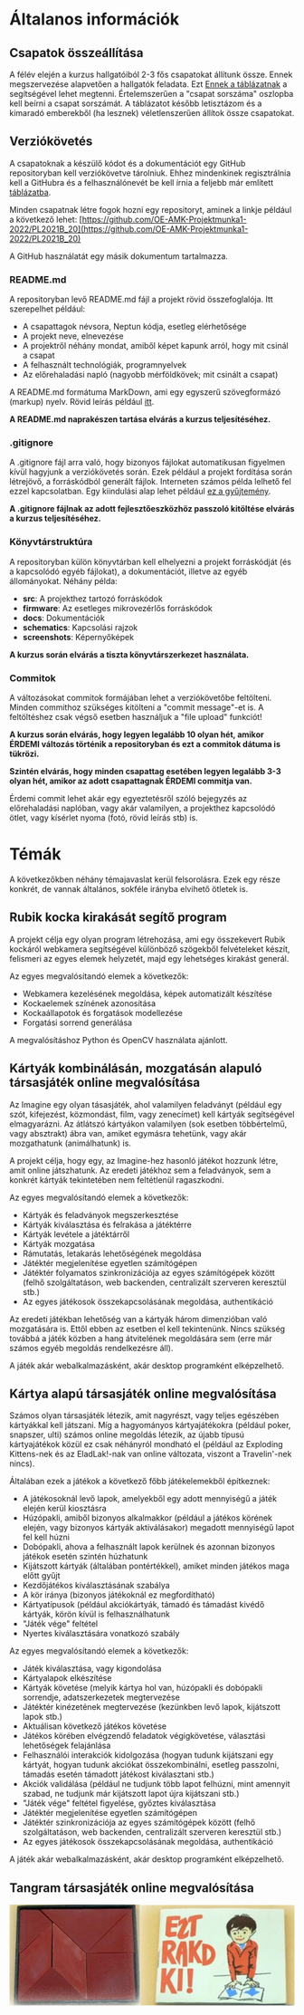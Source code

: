 # Általanos információk

## Csapatok összeállítása

A félév elején a kurzus hallgatóiból 2-3 fős csapatokat állítunk össze. Ennek megszervezése alapvetően a hallgatók feladata. Ezt
[Ennek a táblázatnak](https://docs.google.com/spreadsheets/d/1p0TsBbAVa2YAOYLpg4l1MPVzsMZLEM9Fl2YJtVPmkk4/edit#gid=0)
a segítségével lehet megtenni. Értelemszerűen a "csapat sorszáma" oszlopba kell beírni
a csapat sorszámát. A táblázatot később letisztázom és a kimaradó emberekből (ha
lesznek) véletlenszerűen állítok össze csapatokat.

## Verziókövetés

A csapatoknak a készülő kódot és a dokumentációt egy GitHub repositoryban kell
verziókövetve tárolniuk. Ehhez mindenkinek regisztrálnia kell a GitHubra és
a felhasználónevét be kell írnia a feljebb már említett [táblázatba](https://docs.google.com/spreadsheets/d/1p0TsBbAVa2YAOYLpg4l1MPVzsMZLEM9Fl2YJtVPmkk4/edit#gid=0).

Minden csapatnak létre fogok hozni egy repositoryt, aminek a linkje
például a következő lehet:
[https://github.com/OE-AMK-Projektmunka1-2022/PL2021B_20](https://github.com/OE-AMK-Projektmunka1-2022/PL2021B_20)

A GitHub használatát egy másik dokumentum tartalmazza.

### README.md

A repositoryban levő README.md fájl a projekt rövid összefoglalója.
Itt szerepelhet például:

 * A csapattagok névsora, Neptun kódja, esetleg elérhetősége
 * A projekt neve, elnevezése
 * A projektről néhány mondat, amiből képet kapunk arról, hogy mit csinál a csapat
 * A felhasznált technológiák, programnyelvek
 * Az előrehaladási napló (nagyobb mérföldkövek; mit csinált a csapat)

A README.md formátuma MarkDown, ami egy egyszerű szövegformázó (markup) nyelv.
Rövid leírás például [itt](https://www.markdownguide.org/basic-syntax/).

**A README.md naprakészen tartása elvárás a kurzus teljesítéséhez.**

### .gitignore

A .gitignore fájl arra való, hogy bizonyos fájlokat automatikusan figyelmen kívül
hagyjunk a verziókövetés során. Ezek például a projekt fordítása során létrejövő,
a forráskódból generált fájlok. Interneten számos példa lelhető fel ezzel kapcsolatban.
Egy kiindulási alap lehet például
[ez a gyűjtemény](https://github.com/github/gitignore).

**A .gitignore fájlnak az adott fejlesztőeszközhöz passzoló kitöltése elvárás
a kurzus teljesítéséhez.**

### Könyvtárstruktúra

A repositoryban külön könyvtárban kell elhelyezni a projekt forráskódját (és a
kapcsolódó egyéb fájlokat), a dokumentációt, illetve az egyéb állományokat.
Néhány példa:

 * **src**: A projekthez tartozó forráskódok
 * **firmware**: Az esetleges mikrovezérlős forráskódok
 * **docs**: Dokumentációk
 * **schematics**: Kapcsolási rajzok
 * **screenshots**: Képernyőképek

**A kurzus során elvárás a tiszta könyvtárszerkezet használata.**

### Commitok

A változásokat commitok formájában lehet a verziókövetőbe feltölteni. Minden
commithoz szükséges kitölteni a "commit message"-et is. A feltöltéshez
csak végső esetben használjuk a "file upload" funkciót!

**A kurzus során elvárás, hogy legyen legalább 10 olyan hét, amikor ÉRDEMI
változás történik a repositoryban és ezt a commitok dátuma is tükrözi.**

**Szintén elvárás, hogy minden csapattag esetében legyen legalább 3-3 olyan hét,
amikor az adott csapattagnak ÉRDEMI commitja van.**

Érdemi commit lehet akár egy egyeztetésről szóló bejegyzés az előrehaladási
naplóban, vagy akár valamilyen, a projekthez kapcsolódó ötlet, vagy kísérlet nyoma
(fotó, rövid leírás stb) is.

# Témák

A következőkben néhány témajavaslat kerül felsorolásra. Ezek egy része konkrét,
de vannak általános, sokféle irányba elvihető ötletek is.

## Rubik kocka kirakását segítő program

A projekt célja egy olyan program létrehozása, ami egy összekevert Rubik kockáról
webkamera segítségével különböző szögekből felvételeket készít, felismeri az
egyes elemek helyzetét, majd egy lehetséges kirakást generál.

Az egyes megvalósítandó elemek a következők:

 * Webkamera kezelésének megoldása, képek automatizált készítése
 * Kockaelemek színének azonosítása
 * Kockaállapotok és forgatások modellezése
 * Forgatási sorrend generálása

A megvalósításhoz Python és OpenCV használata ajánlott.

## Kártyák kombinálásán, mozgatásán alapuló társasjáték online megvalósítása

Az Imagine egy olyan tásasjáték, ahol valamilyen feladványt (például
egy szót, kifejezést, közmondást, film, vagy zenecímet) kell kártyák
segítségével elmagyarázni. Az átlátszó kártyákon valamilyen (sok esetben többértelmű,
vagy absztrakt) ábra van, amiket egymásra tehetünk, vagy akár mozgathatunk
(animálhatunk) is.

A projekt célja, hogy egy, az Imagine-hez hasonló játékot hozzunk
létre, amit online játszhatunk. Az eredeti játékhoz sem a feladványok,
sem a konkrét kártyák tekintetében nem feltétlenül ragaszkodni.

Az egyes megvalósítandó elemek a következők:

 * Kártyák és feladványok megszerkesztése
 * Kártyák kiválasztása és felrakása a játéktérre
 * Kártyák levétele a játéktárről
 * Kártyák mozgatása
 * Rámutatás, letakarás lehetőségének megoldása
 * Játéktér megjelenítése egyetlen számítógépen
 * Játéktér folyamatos szinkronizációja az egyes számítógépek között
(felhő szolgáltatáson, web backenden, centralizált szerveren keresztül stb.)
 * Az egyes játékosok összekapcsolásának megoldása, authentikáció

Az eredeti játékban lehetőség van a kártyák három dimenzióban való mozgatására is.
Ettől ebben az esetben el kell tekintenünk. Nincs szükség továbbá a játék közben
a hang átvitelének megoldására sem (erre már számos egyéb megoldás rendelkezésre
áll).

A játék akár webalkalmazásként, akár desktop programként elképzelhető.

## Kártya alapú társasjáték online megvalósítása

Számos olyan társasjáték létezik, amit nagyrészt, vagy teljes egészében kártyákkal
kell játszani. Míg a hagyományos kártyajátékokra (például poker, snapszer, ulti)
számos online megoldás létezik, az újabb típusú kártyajátékok közül ez csak
néhányról mondható el (például az Exploding Kittens-nek és az EladLak!-nak van
online változata, viszont a Travelin'-nek nincs).

Általában ezek a játékok a következő főbb játékelemekből építkeznek:

 * A játékosoknál levő lapok, amelyekből egy adott mennyiségű a játék elején
kerül kiosztásra
 * Húzópakli, amiből bizonyos alkalmakkor (például a játékos körének elején,
vagy bizonyos kártyák aktiválásakor) megadott mennyiségű lapot fel kell húzni
 * Dobópakli, ahova a felhasznált lapok kerülnek és azonnan bizonyos játékok
esetén szintén húzhatunk
 * Kijátszott kártyák (általában pontértékkel), amiket minden játékos maga előtt gyűjt
 * Kezdőjátékos kiválasztásának szabálya
 * A kör iránya (bizonyos játékoknál ez megfordítható)
 * Kártyatípusok (például akciókártyák, támadó és támadást kivédő kártyák, körön kívül
is felhasználhatunk
 * "Játék vége" feltétel
 * Nyertes kiválasztására vonatkozó szabály

Az egyes megvalósítandó elemek a következők:

 * Játék kiválasztása, vagy kigondolása
 * Kártyalapok elkészítése
 * Kártyák követése (melyik kártya hol van, húzópakli és dobópakli sorrendje, adatszerkezetek megtervezése
 * Játéktér kinézetének megtervezése (kezünkben levő lapok, kijátszott lapok stb.)
 * Aktuálisan következő játékos követése
 * Játékos körében elvégzendő feladatok végigkövetése, választási lehetőségek felajánlása
 * Felhasználói interakciók kidolgozása (hogyan tudunk kijátszani egy kártyát, hogyan tudunk akciókat összekombinálni, esetleg passzolni, támadás esetén támadott játékost kiválasztani stb.)
 * Akciók validálása (például ne tudjunk több lapot felhúzni, mint amennyit szabad,
ne tudjunk már kijátszott lapot újra kijátszani stb.)
 * "Játék vége" feltétel figyelése, győztes kiválasztása
 * Játéktér megjelenítése egyetlen számítógépen
 * Játéktér szinkronizációja az egyes számítógépek között
(felhő szolgáltatáson, web backenden, centralizált szerveren keresztül stb.)
 * Az egyes játékosok összekapcsolásának megoldása, authentikáció

A játék akár webalkalmazásként, akár desktop programként elképzelhető.

## Tangram társasjáték online megvalósítása

![Ezt rakd ki játék](images/eztrakdki1.jpg)
